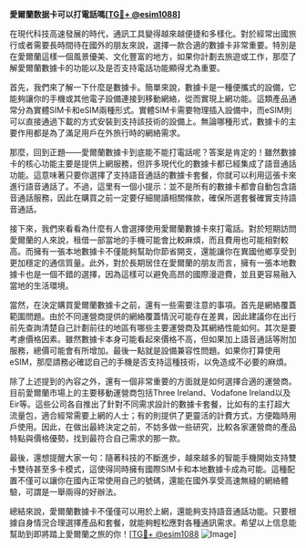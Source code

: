 **愛爾蘭数据卡可以打電話嗎[[TG💪+ @esim1088](https://t.me/s/esim1088)]**

在現代科技高速發展的時代，通訊工具變得越來越便捷和多樣化。對於經常出國旅行或者需要長時間待在國外的朋友來說，選擇一款合適的數據卡非常重要。特別是在愛爾蘭這樣一個風景優美、文化豐富的地方，如果你計劃去旅遊或工作，那麼了解愛爾蘭數據卡的功能以及是否支持電話功能顯得尤為重要。

首先，我們來了解一下什麼是數據卡。簡單來說，數據卡是一種便攜式的設備，它能夠讓你的手機或其他電子設備連接到移動網絡，從而實現上網功能。這類產品通常分為實體SIM卡和eSIM兩種形式。實體SIM卡需要物理插入設備中，而eSIM則可以直接通過下載的方式安裝到支持該技術的設備上。無論哪種形式，數據卡的主要作用都是為了滿足用戶在外旅行時的網絡需求。

那麼，回到正題——愛爾蘭數據卡到底能不能打電話呢？答案是肯定的！雖然數據卡的核心功能主要是提供上網服務，但許多現代化的數據卡都已經集成了語音通話功能。這意味著只要你選擇了支持語音通話的數據卡套餐，你就可以利用這張卡來進行語音通話了。不過，這里有一個小提示：並不是所有的數據卡都會自動包含語音通話服務，因此在購買之前一定要仔細閱讀相關條款，確保所選套餐確實支持語音通話。

接下來，我們來看看為什麼有人會選擇使用愛爾蘭數據卡來打電話。對於短期訪問愛爾蘭的人來說，租借一部當地的手機可能會比較麻煩，而且費用也可能相對較高。而擁有一張本地數據卡不僅能夠幫助你節省開支，還能讓你在異國他鄉享受到更加穩定的通信質量。此外，對於長期居住在愛爾蘭的朋友而言，擁有一張本地數據卡也是一個不錯的選擇，因為這樣可以避免高昂的國際漫遊費，並且更容易融入當地的生活環境。

當然，在決定購買愛爾蘭數據卡之前，還有一些需要注意的事項。首先是網絡覆蓋範圍問題。由於不同運營商提供的網絡覆蓋情況可能存在差異，因此建議你在出行前先查詢清楚自己計劃前往的地區有哪些主要運營商及其網絡性能如何。其次是要考慮價格因素。雖然數據卡本身可能看起來價格不高，但如果加上語音通話等附加服務，總價可能會有所增加。最後一點就是設備兼容性問題。如果你打算使用eSIM，那麼請務必確認自己的手機是否支持這種技術，以免造成不必要的麻煩。

除了上述提到的內容之外，還有一個非常重要的方面就是如何選擇合適的運營商。目前愛爾蘭市場上的主要移動運營商包括Three Ireland、Vodafone Ireland以及Eir等。這些公司各自推出了針對不同需求設計的數據卡套餐，比如有的主打超大流量包，適合經常需要上網的人士；有的則提供了更靈活的計費方式，方便臨時用戶使用。因此，在做出最終決定之前，不妨多做一些研究，比較各家運營商的產品特點與價格優勢，找到最符合自己需求的那一款。

最後，還想提醒大家一句：隨著科技的不斷進步，越來越多的智能手機開始支持雙卡雙待甚至多卡模式，這使得同時擁有國際SIM卡和本地數據卡成為可能。這種配置不僅可以讓你在國內正常使用自己的號碼，還能在國外享受高速無縫的網絡體驗，可謂是一舉兩得的好辦法。

總結來說，愛爾蘭數據卡不僅僅可以用於上網，還能夠支持語音通話功能。只要根據自身情況合理選擇產品和套餐，就能夠輕松應對各種通訊需求。希望以上信息能幫助到即將踏上愛爾蘭之旅的你！[[TG💪+ @esim1088](https://t.me/s/esim1088) ![Image](https://i.postimg.cc/4NQfJmqS/Snipaste-2025-05-13-00-14-12.png)]